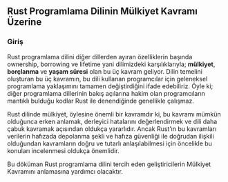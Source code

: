 ## Rust Programlama Dilinin Mülkiyet Kavramı Üzerine

### Giriş

Rust programlama dilini diğer dillerden ayıran özelliklerin başında ownership, borrowing ve lifetime
yani dilimizdeki karşılıklarıyla; **mülkiyet**​, **borçlanma​** ve **yaşam süresi**​ olan bu üç kavram geliyor.
Dilin temelini oluşturan bu üç kavramın, bu dili kullanan programcılar için geleneksel programlama
yaklaşımını tamamen değiştirdiğini ifade edebiliriz. Öyle ki; diğer programlama dillerinin bakış
açılarına hakim olan programcıların mantıklı bulduğu kodlar Rust ile denendiğinde genellikle
çalışmaz.

Rust dilinde mülkiyet, öylesine önemli bir kavramdır ki, bu kavramı mümkün olduğunca erken
anlamak, derleyici hatalarını değerlendirmek ve dili daha çabuk kavramak açısından oldukça
yararlıdır. Ancak Rust’ın bu kavramları verilerin hafızada depolanma şekli ve hafıza güvenliği ile
doğrudan ilişkili olduğundan kavramların doğru ve tutarlı anlaşılabilmesi için öncelikle bu konuları
incelenmesi oldukça önemlidir.

Bu döküman Rust programlama dilini tercih eden geliştiricilerin Mülkiyet Kavramını anlamasına yardımcı olacaktır.   
